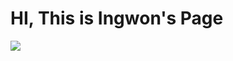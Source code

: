 # HI, This is Ingwon's Page
![](https://encrypted-tbn0.gstatic.com/images?q=tbn:ANd9GcQRXfalFd706hkVauILkrYdIhWvR6kDX1pwYkVz1Fj1Z3_1RBqc)
